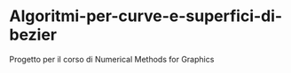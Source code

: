 # Algoritmi-per-curve-e-superfici-di-bezier
Progetto per il corso di Numerical Methods for Graphics
